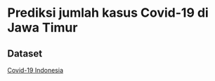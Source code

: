 # Prediksi jumlah kasus Covid-19 di Jawa Timur

## Dataset
[Covid-19 Indonesia](https://www.kaggle.com/hendratno/covid19-indonesia)
